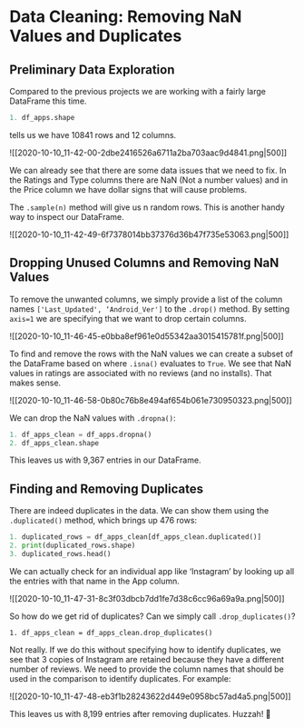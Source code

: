 # Data Cleaning: Removing NaN Values and Duplicates

## Preliminary Data Exploration

Compared to the previous projects we are working with a fairly large DataFrame this time.

```python
1. df_apps.shape
```

tells us we have 10841 rows and 12 columns.

![[2020-10-10_11-42-00-2dbe2416526a6711a2ba703aac9d4841.png|500]]

We can already see that there are some data issues that we need to fix. In the Ratings and Type columns there are NaN (Not a number values) and in the Price column we have dollar signs that will cause problems.

The `.sample(n)` method will give us n random rows. This is another handy way to inspect our DataFrame.

![[2020-10-10_11-42-49-6f7378014bb37376d36b47f735e53063.png|500]]

## Dropping Unused Columns and Removing NaN Values

To remove the unwanted columns, we simply provide a list of the column names `['Last_Updated', ‘Android_Ver']` to the `.drop()` method. By setting `axis=1` we are specifying that we want to drop certain columns.

![[2020-10-10_11-46-45-e0bba8ef961e0d55342aa3015415781f.png|500]]

To find and remove the rows with the NaN values we can create a subset of the DataFrame based on where `.isna()` evaluates to `True`. We see that NaN values in ratings are associated with no reviews (and no installs). That makes sense.

![[2020-10-10_11-46-58-0b80c76b8e494af654b061e730950323.png|500]]

We can drop the NaN values with `.dropna()`:

```python
1. df_apps_clean = df_apps.dropna()
2. df_apps_clean.shape
```

This leaves us with 9,367 entries in our DataFrame.

## Finding and Removing Duplicates

There are indeed duplicates in the data. We can show them using the `.duplicated()` method, which brings up 476 rows:

```python
1. duplicated_rows = df_apps_clean[df_apps_clean.duplicated()]
2. print(duplicated_rows.shape)
3. duplicated_rows.head()
```

We can actually check for an individual app like ‘Instagram’ by looking up all the entries with that name in the App column.

![[2020-10-10_11-47-31-8c3f03dbcb7dd1fe7d38c6cc96a69a9a.png|500]]

So how do we get rid of duplicates? Can we simply call `.drop_duplicates()`?

`1. df_apps_clean = df_apps_clean.drop_duplicates()`

Not really. If we do this without specifying how to identify duplicates, we see that 3 copies of Instagram are retained because they have a different number of reviews. We need to provide the column names that should be used in the comparison to identify duplicates. For example:

![[2020-10-10_11-47-48-eb3f1b28243622d449e0958bc57ad4a5.png|500]]

This leaves us with 8,199 entries after removing duplicates. Huzzah! 💪